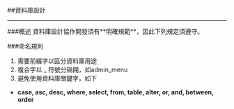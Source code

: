 ##資料庫設計
<hr>
###概述
資料庫設計協作開發須有**明確規範**，因此下列規定須遵守。

###命名規則
1. 需要前綴字以區分資料庫用途
2. 複合字以 _ 符號分隔開，如admin_menu
3. 避免使用資料庫關鍵字，如下
  - **case, asc, desc, where, select, from, table, alter, or, and, between, order**


